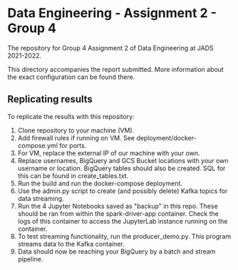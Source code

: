 # Data Engineering - Assignment 2 - Group 4
The repository for Group 4 Assignment 2 of Data Engineering at JADS 2021-2022.

This directory accompanies the report submitted. More information about the exact configuration can be found there.

## Replicating results
To replicate the results with this repository:
1. Clone repository to your machine (VM).
2. Add firewall rules if running on VM. See deployment/docker-compose.yml for ports.
3. For VM, replace the external IP of our machine with your own.
4. Replace usernames, BigQuery and GCS Bucket locations with your own username or location.
    BigQuery tables should also be created. SQL for this can be found in create_tables.txt.
5. Run the build and run the docker-compose deployment.
6. Use the admin.py script to create (and possibly delete) Kafka topics for data streaming.
7. Run the 4 Jupyter Notebooks saved as "backup" in this repo.
    These should be ran from within the spark-driver-app container.
    Check the logs of this container to access the JupyterLab instance running on the container.
8. To test streaming functionality, run the producer_demo.py.
    This program streams data to the Kafka container.
9. Data should now be reaching your BigQuery by a batch and stream pipeline.
